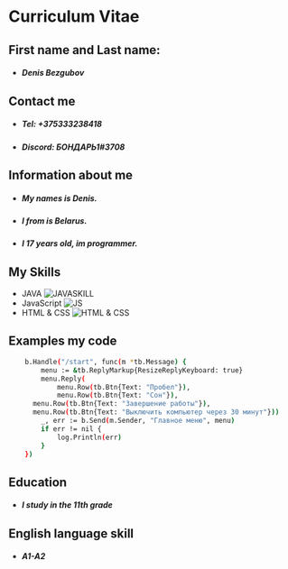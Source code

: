 # Curriculum Vitae
## First name and Last name:
- ##### Denis Bezgubov

## Contact me
- ##### Tel: +375333238418
- ##### Discord: БОНДАРЬ1#3708

## Information about me
- ##### My names is Denis. 
- ##### I from is Belarus.
- ##### I 17 years old, im programmer.

## My Skills
- JAVA ![JAVASKILL](https://sun9-80.userapi.com/impg/XkOaEKXNVCD4jtAl8wPtLMyl3JB_GaQMl_Um1g/_7ka3waNVhE.jpg?size=35x35&quality=95&sign=0cf9c733158eda61bbc8bde65876b24b&type=album)
- JavaScript ![JS](https://sun9-14.userapi.com/impg/zGALSvtXZCWLm80jq_MWnAyET7q7LWGkbFrIjg/mlvPWktPR58.jpg?size=35x35&quality=95&sign=8535df2932f931203f39ae791aa4e9ca&type=album)
- HTML & CSS ![HTML & CSS](https://sun9-9.userapi.com/impg/PwX5EjaO2gQwrizLKqe0yf6X7hqeyosW1CJLpw/jKcRSz60FS4.jpg?size=35x35&quality=95&sign=72109d1b8d996a4616162ae8df3a44c5&type=album)

## Examples my code
```sh
    b.Handle("/start", func(m *tb.Message) {
        menu := &tb.ReplyMarkup{ResizeReplyKeyboard: true}
        menu.Reply(
            menu.Row(tb.Btn{Text: "Пробел"}),
            menu.Row(tb.Btn{Text: "Сон"}),
      menu.Row(tb.Btn{Text: "Завершение работы"}),
      menu.Row(tb.Btn{Text: "Выключить компьютер через 30 минут"}))
        _, err := b.Send(m.Sender, "Главное меню", menu)
        if err != nil {
            log.Println(err)
        }
    })
```

## Education
- ##### I study in the 11th grade

## English language skill
- ##### A1-A2 